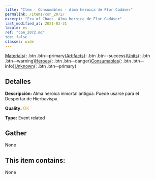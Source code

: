 ```yaml
---
title: "Item - Consumables - Alma heroica de Flor Cadáver"
permalink: /Items/con_2072/
excerpt: "Era of Chaos  Alma heroica de Flor Cadáver"
last_modified_at: 2021-03-31
locale: es
ref: "con_2072.md"
toc: false
classes: wide
---
```

 [Materials](/es/Items/){: .btn .btn--primary}[Artifacts](/es/Items/Artifacts/){: .btn .btn--success}[Units](/es/Items/Units/){: .btn .btn--warning}[Heroes](/es/Items/Heroes/){: .btn .btn--danger}[Consumables](/es/Items/Consumables/){: .btn .btn--info}[Unknown](/es/Items/Unknown/){: .btn .btn--primary}

## Detalles
 **Descripción:** Alma heroica inmortal antigua. Puede usarse para el Despertar de Hierbavispa.

 **Quality:** <span style="color: #FF8C00">OK</span>

 **Type:** Event related

## Gather

  None

## This item contains:

  None

